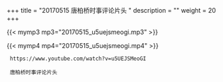 +++
title = "20170515  唐柏桥时事评论片头 "
description = ""
weight = 20
+++

{{< mymp3 mp3="20170515_u5uejsmeogi.mp3" >}}

{{< mymp4 mp4="20170515_u5uejsmeogi.mp4" >}}

     https://www.youtube.com/watch?v=u5UEJSMeoGI 
     
     唐柏桥时事评论片头 
